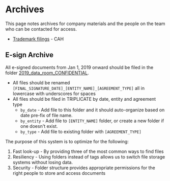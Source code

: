 # Archives 

This page notes archives for company materials and the people on the team who can be contacted for access. 

- [Trademark filings](https://mattermost.app.box.com/folder/50725815435) - CAH

## E-sign Archive 

All e-signed documents from Jan 1, 2019 onward should be filed in the folder [2019_data_room_CONFIDENTIAL](https://mattermost.app.box.com/folder/64655643423). 

- All files should be renamed `[FINAL_SIGNATURE_DATE]_[ENTITY_NAME]_[AGREEMENT_TYPE]` all in lowercase with underscores for spaces 
- All files should be filed in TRIPLICATE by date, entity and agreement type 
  - `by_date` - Add file to this folder and it should auto-organize based on date pre-fix of file name. 
  - `by_entity` - Add file to `[ENTITY_NAME]` folder, or create a new folder if one doesn't exist. 
  - `by_type` - Add file to existing folder with `[AGREEMENT_TYPE]`

The purpose of this system is to optimize for the following: 

1. Fast look-up - By providing three of the most common ways to find files 
2. Resiliency - Using folders instead of tags allows us to switch file storage systems without losing data. 
3. Security - Folder structure provides appropriate permissions for the right people to store and access documents 

